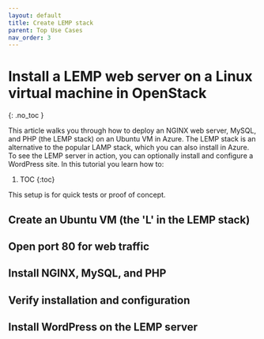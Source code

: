 ```yaml
---
layout: default
title: Create LEMP stack
parent: Top Use Cases
nav_order: 3
---
```


# Install a LEMP web server on a Linux virtual machine in OpenStack
{: .no_toc }

This article walks you through how to deploy an NGINX web server, MySQL, and PHP (the LEMP stack) on an Ubuntu VM in Azure. The LEMP stack is an alternative to the popular LAMP stack, which you can also install in Azure. To see the LEMP server in action, you can optionally install and configure a WordPress site. In this tutorial you learn how to:

1. TOC
{:toc}

This setup is for quick tests or proof of concept.

## Create an Ubuntu VM (the 'L' in the LEMP stack)

## Open port 80 for web traffic

## Install NGINX, MySQL, and PHP

## Verify installation and configuration

## Install WordPress on the LEMP server